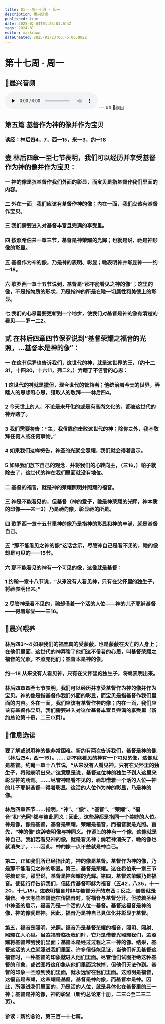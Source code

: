 ```yaml
---
title: 01---第十七周 · 周一
description: 晨兴信息
published: true
date: 2025-02-04T01:26:03.614Z
tags: 2024-07
editor: markdown
dateCreated: 2025-01-23T06:45:06.802Z
---
```


# 第十七周 · 周一
## 🎵晨兴音频
<audio id="audio" controls="" preload="none">
      <source id="mp3" src="/2024-07/week17/week17day1.mp3">
</audio>
---
## 📖纲目

## 第五篇    基督作为神的像并作为宝贝

### 读经：林后四4，7，西一15，来一3，约一18

## 壹	林后四章一至七节表明，我们可以经历并享受基督作为神的像并作为宝贝：

### 一	神的像是指基督作我们外面的彰显，而宝贝是指基督作我们里面的内容。

### 二	外在一面，我们应该有基督作神的像；内在一面，我们应该有基督作宝贝。

### 三	我们需要进入对基督丰富且完满的享受里。

### 四	按照希伯来一章三节，基督是神荣耀的光辉；也就是说，祂是神形像的彰显。

### 五	基督作为神的像，乃是神的表明、彰显；祂表明神并彰显神——约一18。

### 六	歌罗西一章十五节说到，基督是“那不能看见之神的像”；这里的像，不是指物质的形状，乃是指神的所是在祂一切属性和美德上的彰显。

### 七	我们的心思需要更新到一个地步，使我们对基督是神的像有清楚的看见——罗十二2。

## 贰	在林后四章四节保罗说到“基督荣耀之福音的光照，…基督本是神的像”：

### 一	在这节保罗也告诉我们，这世代的神，就是这世界的王，（约十二31，十四30，十六11，弗二2，）弄瞎了不信者的心思：

### 1	这世代的神就是撒但，现今世代的管辖者；他统治着今天的世界，弄瞎人的思想和心思，猎取人的敬拜——林后四4。

### 2	今天世上的人，不论是未开化的或是有高尚文化的，都被这世代的神弄瞎了。

### 3	我们需要祷告：“主，我信靠你击败这世代的神；除你之外，我不敬拜任何人或任何事物。”

### 4	如果我们这样祷告，神圣的光就会照耀，我们就会得着启示。

### 5	如果我们放下自己的观念，并将我们的心转向主，（三16，）帕子就除去了，这世代的神在我们里面就没有地位。

### 二	基督的福音，就是神的荣耀照明并照耀的福音。

### 三	神是不能看见的，但基督（神的爱子，祂是神荣耀的光辉，神本质的印像——来一3）乃是祂的像，彰显祂的所是。

### 四	歌罗西一章十五节里神的像乃是指神的彰显和神的丰满，就是基督自己。

### 五	“那不能看见之神的像”这话含示，尽管神自己是看不见的，祂的像却是可见的——15节。

### 六	那不能看见的神有一个可见的像，这像就是基督：

### 1	约翰一章十八节说，“从来没有人看见神，只有在父怀里的独生子，将祂表明出来。”

### 2	尽管神是看不见的，祂却借着一个活的人位——神的儿子耶稣基督——得着彰显——三16。

## 📖晨兴喂养

### **林后四3～4**    **如果我们的福音真的受蒙蔽，也是蒙蔽在灭亡的人身上；在他们里面，这世代的神弄瞎了他们这不信者的心思，叫基督荣耀之福音的光照，不照亮他们；基督本是神的像。**

### **约一18**    **从来没有人看见神，只有在父怀里的独生子，将祂表明出来。**

### 林后四章四至七节表明，我们可以经历并享受基督作为神的像并作为宝贝。神的像是指基督作我们外面的彰显，而宝贝是指基督作我们里面的内容。外在一面，我们应该有基督作神的像；内在一面，我们应该有基督作宝贝。我们需要进入对这位基督丰富且完满的享受里（新约总论第十册，二三○页）。

## 📖信息选读

### 要了解或说明神的像非常困难。新约有两次告诉我们，基督是神的像〔林后四4，西一15〕。……那不能看见的神有一个可见的像，这像就是基督。约翰一章十八节说，“从来没有人看见神，只有在父怀里的独生子，将祂表明出来。”这意思是说，基督这位神的独生子到人这里来彰显神的所是。……尽管神是看不见的，祂却借着一个活的人位—神的儿子耶稣基督—得着彰显。这活的人位作为神的彰显，乃是神的像。

### 林后四章四节……指明，“神”、“像”、“基督”、“荣耀”、“福音”和“光照”都与彼此同义；因此，这些辞都是指同一个美妙的人位。神是像，像是基督，基督是荣耀，荣耀是福音，而福音就是光照。首先，“神的像”这辞表明像与神同义。作源头的神有一个像，这像就是神自己。我们若看见神的像，就是看见神；倘若神消失了，祂的像也就消失了。……因此，神的像一点不差就是神自己。

### 第二，正如我们所已经指出的，神的像是基督。基督作为神的像，乃是那不能看见之神的彰显。第三，基督是荣耀。这在希伯来一章三节得着证实，那里说，基督是神荣耀的光辉。第四，基督这荣耀乃是福音。使徒行传告诉我们，信徒传基督耶稣为福音（五42，八35，十一20，十七18）。这表明福音并非与基督分开的东西；反之，基督就是福音。今天有些基督徒在传福音时，将福音与基督分开。但按着圣经中神圣的启示，福音乃是一个活的人位—基督。基督这福音是神的像，神的像就是神。因此，福音乃是神自己具体化并彰显于基督。

### 第五，福音是照明，光照。福音乃是基督荣耀的福音，照明、照射、照耀在人心里。当这福音临及我们时，它乃是借着光照耀我们，这照耀将基督带到我们里面；基督本是经过过程之三一神的像。结果，基督这活的人位就照进我们里面。许多信徒能见证，当他们听见基督这福音时，一种基督的印象就进入他们里面。尽管他们试图拒绝这种基督的印象，或试图将这印象从他们里面涂抹掉，但他们无法作到。基督的印象一旦照到我们里面，就永远留在我们里面。这照明是福音，这福音是荣耀，这荣耀是基督，基督是神的像，而基督本是神。因此，所照进我们里面的，乃是活的人位，就是具体化在基督里的三一神；基督是神的像，神的彰显（新约总论第十册，二三○至二三二页）。

### 参读：新约总论，第三百一十七篇。
<!-- Google tag (gtag.js) -->
<script async src="https://www.googletagmanager.com/gtag/js?id=G-1P8709Z16T"></script>
<script>
  window.dataLayer = window.dataLayer || [];
  function gtag(){dataLayer.push(arguments);}
  gtag('js', new Date());

  gtag('config', 'G-1P8709Z16T');
</script>
